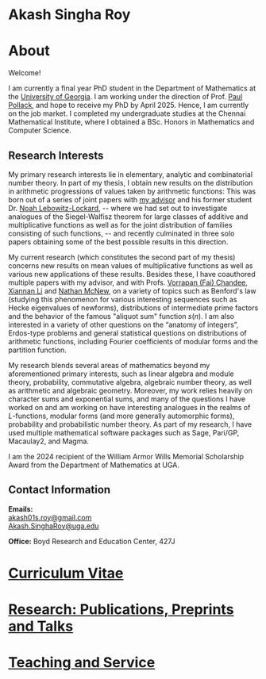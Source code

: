 # Akash Singha Roy

# About
Welcome! 

I am currently a final year PhD student in the Department of Mathematics at the [University of Georgia](https://www.math.uga.edu/). I am working under the direction of Prof. [Paul Pollack](https://pollack.uga.edu/), and hope to receive my PhD by April 2025. Hence, I am currently on the job market. I completed my undergraduate studies at the Chennai Mathematical Institute, where I obtained a BSc. Honors in Mathematics and Computer Science.

## Research Interests

<!--My research interests lie primarily in the areas of elementary, analytic, combinatorial and algebraic number theory. Much of my current research is on the elementary/analytic side of number theory, focusing on value distributions and mean values of arithmetic functions, with emphasis on distributions along arithmetic progresssions. However I am also highly interested in a broad range of questions from the "anatomy of integers", Erdos-type problems and other statistical questions on arithmetic functions (such as popular values and Benford's Law).-->

My primary research interests lie in elementary, analytic and combinatorial number theory. In part of my thesis, I obtain new results on the distribution in arithmetic progressions of values taken by arithmetic functions: This was born out of a series of joint papers with [my advisor](https://pollack.uga.edu/) and his former student Dr. [Noah Lebowitz-Lockard](https://noahlockard.wordpress.com/), -- where we had set out to investigate analogues of the Siegel-Walfisz theorem for large classes of additive and multiplicative functions as well as for the joint distribution of families consisting of such functions, -- and recently culminated in three solo papers obtaining some of the best possible results in this direction. 

My current research (which constitutes the second part of my thesis) concerns new results on mean values of multiplicative functions as well as various new applications of these results. Besides these, I have coauthored multiple papers with my advisor, and with Profs. [Vorrapan (Fai) Chandee](https://www.math.ksu.edu/~chandee/), [Xiannan Li](https://www.math.ksu.edu/~xiannan/) and [Nathan McNew](https://www.nathanmcnew.com/), on a variety of topics such as Benford's law (studying this phenomenon for various interesting sequences such as Hecke eigenvalues of newforms), distributions of intermediate prime factors and the behavior of the famous "aliquot sum" function $s(n)$. I am also interested in a variety of other questions on the “anatomy of integers”, Erdos-type problems and general statistical questions on distributions of arithmetic functions, including Fourier coefficients of modular forms and the partition function. 

My research blends several areas of mathematics beyond my aforementioned primary interests, such as linear algebra and module theory, probability, commutative algebra, algebraic number theory, as well as arithmetic and algebraic geometry. Moreover, my work relies heavily on character sums and exponential sums, and many of the questions I have worked on and am working on have interesting analogues in the realms of $L$-functions, modular forms (and more generally automorphic forms), probability and probabilistic number theory. As part of my research, I have used multiple mathematical software packages such as Sage, Pari/GP, Macaulay2, and Magma.

I am the 2024 recipient of the William Armor Wills Memorial Scholarship Award from the Department of Mathematics at UGA.

## Contact Information

**Emails:**<br>
akash01s.roy@gmail.com<br>
Akash.SinghaRoy@uga.edu
 
**Office:** Boyd Research and Education Center, 427J

# [Curriculum Vitae](AkashSRoy_CVDec29.pdf)

# [Research: Publications, Preprints and Talks](https://akashsingharoy.github.io/research) 

# [Teaching and Service](https://akashsingharoy.github.io/teachingandservice)

